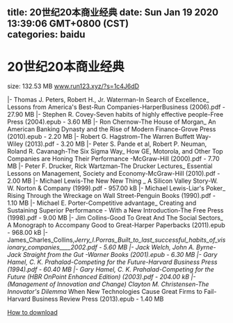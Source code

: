 
title: 20世纪20本商业经典
date: Sun Jan 19 2020 13:39:06 GMT+0800 (CST)    
categories: baidu
---

# 20世纪20本商业经典
size: 132.53 MB
 www.run123.xyz/?s=1c4J6dD
 
|- Thomas J. Peters, Robert H., Jr. Waterman-In Search of Excellence_ Lessons from America's Best-Run Companies-HarperBusiness (2006).pdf - 27.90 MB
|- Stephen R. Covey-Seven habits of highly effective people-Free Press (2004).epub - 3.60 MB
|- Ron Chernow-The House of Morgan_ An American Banking Dynasty and the Rise of Modern Finance-Grove Press (2010).epub - 2.20 MB
|- Robert G. Hagstrom-The Warren Buffett Way-Wiley (2013).pdf - 3.20 MB
|- Peter S. Pande et al, Robert P. Neuman, Roland R. Cavanagh-The Six Sigma Way_ How GE, Motorola, and Other Top Companies are Honing Their Performance  -McGraw-Hill (2000).pdf - 7.70 MB
|- Peter F. Drucker, Rick Wartzman-The Drucker Lectures_ Essential Lessons on Management, Society and Economy-McGraw-Hill (2010).pdf - 2.00 MB
|- Michael Lewis-The New New Thing _ A Silicon Valley Story-W. W. Norton & Company (1999).pdf - 957.00 kB
|- Michael Lewis-Liar's Poker_ Rising Through the Wreckage on Wall Street-Penguin Books (1990).pdf - 1.10 MB
|- Michael E. Porter-Competitive advantage_ Creating and Sustaining Superior Performance - With a New Introduction-The Free Press (1998).pdf - 9.00 MB
|- Jim Collins-Good To Great And The Social Sectors_ A Monograph to Accompany Good to Great-Harper Paperbacks (2011).epub - 968.00 kB
|- James_Charles_Collins,_Jerry_I._Porras_Built_to_last_successful_habits_of_visionary_companies____2002.pdf - 5.60 MB
|- Jack Welch, John A. Byrne-Jack_ Straight from the Gut  -Warner Books (2001).epub - 6.30 MB
|- Gary Hamel, C. K. Prahalad-Competing for the Future-Harvard Business Press (1994).pdf - 60.40 MB
|- Gary Hamel, C. K. Prahalad-Competing for the Future (HBR OnPoint Enhanced Edition) (2003).pdf - 204.00 kB
|- (Management of Innovation and Change) Clayton M. Christensen-The Innovator's Dilemma_ When New Technologies Cause Great Firms to Fail-Harvard Business Review Press (2013).epub - 1.40 MB

[How to download](https://bpcam.bemobtrk.com/go/2ceec3aa-1ca2-46d6-b9ff-aaa5c184517c?jno=672)